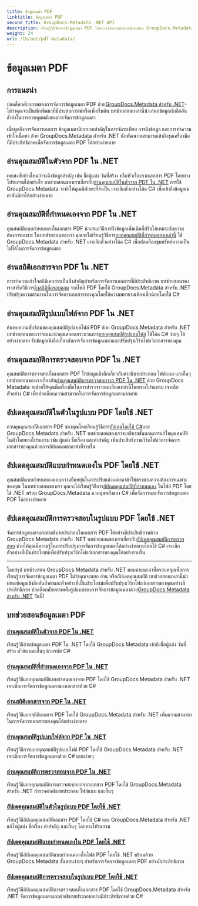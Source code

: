 ```yaml
---
title: ข้อมูลเมตา PDF
linktitle: ข้อมูลเมตา PDF
second_title: GroupDocs.Metadata .NET API
description: เรียนรู้วิธีจัดการข้อมูลเมตา PDF ได้อย่างง่ายดายด้วยบทช่วยสอน GroupDocs.Metadata สำหรับ .NET เข้าถึงคุณสมบัติในตัวและแบบกำหนดเองด้วยรหัส C#
weight: 24
url: /th/net/pdf-metadata/
---
```


# ข้อมูลเมตา PDF

## การแนะนำ

 ปลดล็อกศักยภาพของการจัดการข้อมูลเมตา PDF ด้วย[GroupDocs.Metadata สำหรับ .NET](https://www.groupdocs.com/products/metadata/net)- ไม่ว่าคุณจะเป็นนักพัฒนาที่มีประสบการณ์หรือเพิ่งเริ่มต้น บทช่วยสอนเหล่านี้นำเสนอข้อมูลเชิงลึกอันล้ำค่าในการควบคุมพลังของการจัดการข้อมูลเมตา

เมื่อพูดถึงการจัดการเอกสาร ข้อมูลเมตามีบทบาทสำคัญในการจัดระเบียบ การดึงข้อมูล และการทำความเข้าใจเนื้อหา ด้วย GroupDocs.Metadata สำหรับ .NET นักพัฒนาจะสามารถเข้าถึงชุดเครื่องมือที่มีประสิทธิภาพเพื่อจัดการข้อมูลเมตา PDF ได้อย่างง่ายดาย

## อ่านคุณสมบัติในตัวจาก PDF ใน .NET

 เคยสงสัยบ้างไหมว่าจะดึงข้อมูลสำคัญ เช่น ชื่อผู้แต่ง วันที่สร้าง หรือหัวเรื่องจากเอกสาร PDF โดยทางโปรแกรมได้อย่างไร บทช่วยสอนของเราเกี่ยวกับ[อ่านคุณสมบัติในตัวจาก PDF ใน .NET](./read-built-in-properties-pdfs/) การใช้ GroupDocs.Metadata จะทำให้คุณมีทักษะที่จำเป็น เจาะลึกตัวอย่างโค้ด C# เพื่อเข้าถึงข้อมูลเมตาอันมีค่าได้อย่างง่ายดาย


## อ่านคุณสมบัติที่กำหนดเองจาก PDF ใน .NET

 คุณสมบัติแบบกำหนดเองในเอกสาร PDF นำเสนอวิธีการฝังข้อมูลเพิ่มเติมที่ปรับให้เหมาะกับความต้องการเฉพาะ ในบทช่วยสอนของเรา คุณจะได้เรียนรู้วิธีการ[แยกคุณสมบัติที่กำหนดเองเหล่านี้](./read-custom-properties-pdfs/) ใช้ GroupDocs.Metadata สำหรับ .NET เจาะลึกตัวอย่างโค้ด C# เพื่อปลดล็อกขุมทรัพย์ความเป็นไปได้ในการจัดการข้อมูลเมตา


## อ่านสถิติเอกสารจาก PDF ใน .NET

 การทำความเข้าใจสถิติเอกสารเป็นสิ่งสำคัญสำหรับการจัดการเอกสารที่มีประสิทธิภาพ บทช่วยสอนของเราสาธิตวิธีการ[ดึงสถิติที่ครอบคลุม](./read-document-statistics-pdfs/) จากไฟล์ PDF โดยใช้ GroupDocs.Metadata สำหรับ .NET ปรับปรุงความสามารถในการจัดการเอกสารของคุณโดยใช้ความพยายามเพียงเล็กน้อยโดยใช้ C#

## อ่านคุณสมบัติรูปแบบไฟล์จาก PDF ใน .NET

ค้นพบความซับซ้อนของคุณสมบัติรูปแบบไฟล์ PDF ด้วย GroupDocs.Metadata สำหรับ .NET บทช่วยสอนของเราจะแนะนำคุณตลอดกระบวนการ[แยกคุณสมบัติรูปแบบไฟล์](./read-file-format-properties-pdfs/) ใช้โค้ด C# ง่ายๆ ได้อย่างง่ายดาย รับข้อมูลเชิงลึกเกี่ยวกับการจัดการข้อมูลเมตาและปรับปรุงเวิร์กโฟลว์เอกสารของคุณ

## อ่านคุณสมบัติการตรวจสอบจาก PDF ใน .NET

 คุณสมบัติการตรวจสอบในเอกสาร PDF ให้ข้อมูลเชิงลึกเกี่ยวกับคำอธิบายประกอบ ไฟล์แนบ และอื่นๆ บทช่วยสอนของเราเกี่ยวกับ[อ่านคุณสมบัติการตรวจสอบจาก PDF ใน .NET](./read-inspection-properties-pdfs/) ด้วย GroupDocs Metadata จะช่วยให้คุณมีเครื่องมือในการสำรวจรายละเอียดเหล่านี้โดยทางโปรแกรม เจาะลึกตัวอย่าง C# เพื่อปลดล็อกความสามารถในการจัดการข้อมูลเมตามากมาย

## อัปเดตคุณสมบัติในตัวในรูปแบบ PDF โดยใช้ .NET

 ควบคุมคุณสมบัติเอกสาร PDF ของคุณโดยเรียนรู้วิธีการ[อัปเดตโดยใช้ C#](./update-built-in-properties-pdfs/)และ GroupDocs.Metadata สำหรับ .NET บทช่วยสอนของเราจะอธิบายขั้นตอนการแก้ไขคุณสมบัติในตัวโดยทางโปรแกรม เช่น ผู้แต่ง ชื่อเรื่อง และคำสำคัญ เพิ่มประสิทธิภาพเวิร์กโฟลว์การจัดการเอกสารของคุณด้วยการอัปเดตเมตาดาต้าที่ราบรื่น

## อัปเดตคุณสมบัติแบบกำหนดเองใน PDF โดยใช้ .NET

 คุณสมบัติแบบกำหนดเองมอบความยืดหยุ่นในการปรับแต่งเมตาดาต้าให้ตรงตามความต้องการเฉพาะของคุณ ในบทช่วยสอนของเรา คุณจะได้เรียนรู้วิธีการ[อัปเดตคุณสมบัติที่กำหนดเอง](./update-custom-properties-pdfs/) ในไฟล์ PDF โดยใช้ .NET พร้อม GroupDocs.Metadata ควบคุมพลังของ C# เพื่อจัดการและจัดการข้อมูลเมตา PDF ได้อย่างง่ายดาย

## อัปเดตคุณสมบัติการตรวจสอบในรูปแบบ PDF โดยใช้ .NET

 จัดการข้อมูลเมตาและคำอธิบายประกอบในเอกสาร PDF ได้อย่างมีประสิทธิภาพด้วย GroupDocs.Metadata สำหรับ .NET บทช่วยสอนของเราเกี่ยวกับ[อัปเดตคุณสมบัติการตรวจสอบ](./update-inspection-properties-pdfs/) ช่วยให้คุณมีความรู้ในการปรับปรุงการจัดการข้อมูลเมตาได้อย่างง่ายดายโดยใช้ C# เจาะลึกตัวอย่างที่เป็นประโยชน์เพื่อปรับปรุงเวิร์กโฟลว์เอกสารของคุณได้อย่างราบรื่น

----

โดยสรุป บทช่วยสอน GroupDocs.Metadata สำหรับ .NET มอบคำแนะนำที่ครอบคลุมเพื่อการเรียนรู้การจัดการข้อมูลเมตา PDF ไม่ว่าคุณจะแยก อ่าน หรืออัปเดตคุณสมบัติ บทช่วยสอนเหล่านี้นำเสนอข้อมูลเชิงลึกอันล้ำค่าและตัวอย่างที่เป็นประโยชน์เพื่อปรับปรุงเวิร์กโฟลว์เอกสารของคุณอย่างมีประสิทธิภาพ ปลดล็อกศักยภาพเต็มรูปแบบของการจัดการข้อมูลเมตาด้วย[GroupDocs.Metadata สำหรับ .NET](https://www.groupdocs.com/products/metadata/net) วันนี้!
## บทช่วยสอนข้อมูลเมตา PDF
### [อ่านคุณสมบัติในตัวจาก PDF ใน .NET](./read-built-in-properties-pdfs/)
เรียนรู้วิธีอ่านข้อมูลเมตา PDF ใน .NET โดยใช้ GroupDocs.Metadata เข้าถึงชื่อผู้แต่ง วันที่สร้าง หัวข้อ และอื่นๆ ด้วยรหัส C#
### [อ่านคุณสมบัติที่กำหนดเองจาก PDF ใน .NET](./read-custom-properties-pdfs/)
เรียนรู้วิธีแยกคุณสมบัติแบบกำหนดเองจาก PDF โดยใช้ GroupDocs.Metadata สำหรับ .NET เจาะลึกการจัดการข้อมูลเมตาของเอกสารด้วย C#
### [อ่านสถิติเอกสารจาก PDF ใน .NET](./read-document-statistics-pdfs/)
เรียนรู้วิธีแยกสถิติเอกสาร PDF โดยใช้ GroupDocs.Metadata สำหรับ .NET เพิ่มความสามารถในการจัดการเอกสารของคุณได้อย่างง่ายดาย
### [อ่านคุณสมบัติรูปแบบไฟล์จาก PDF ใน .NET](./read-file-format-properties-pdfs/)
เรียนรู้วิธีการแยกคุณสมบัติรูปแบบไฟล์ PDF โดยใช้ GroupDocs.Metadata สำหรับ .NET เจาะลึกการจัดการข้อมูลเมตาด้วย C# แบบง่ายๆ
### [อ่านคุณสมบัติการตรวจสอบจาก PDF ใน .NET](./read-inspection-properties-pdfs/)
เรียนรู้วิธีแยกคุณสมบัติการตรวจสอบออกจากเอกสาร PDF โดยใช้ GroupDocs.Metadata สำหรับ .NET สำรวจคำอธิบายประกอบ ไฟล์แนบ และอื่นๆ
### [อัปเดตคุณสมบัติในตัวในรูปแบบ PDF โดยใช้ .NET](./update-built-in-properties-pdfs/)
เรียนรู้วิธีอัปเดตคุณสมบัติเอกสาร PDF โดยใช้ C# และ GroupDocs.Metadata สำหรับ .NET แก้ไขผู้แต่ง ชื่อเรื่อง คำสำคัญ และอื่นๆ โดยทางโปรแกรม
### [อัปเดตคุณสมบัติแบบกำหนดเองใน PDF โดยใช้ .NET](./update-custom-properties-pdfs/)
เรียนรู้วิธีอัปเดตคุณสมบัติแบบกำหนดเองในไฟล์ PDF โดยใช้ .NET พร้อมด้วย GroupDocs.Metadata ขั้นตอนง่ายๆ สำหรับการจัดการข้อมูลเมตา PDF อย่างมีประสิทธิภาพ
### [อัปเดตคุณสมบัติการตรวจสอบในรูปแบบ PDF โดยใช้ .NET](./update-inspection-properties-pdfs/)
เรียนรู้วิธีอัปเดตคุณสมบัติการตรวจสอบในเอกสาร PDF โดยใช้ GroupDocs.Metadata สำหรับ .NET จัดการข้อมูลเมตาและคำอธิบายประกอบอย่างมีประสิทธิภาพด้วย C#